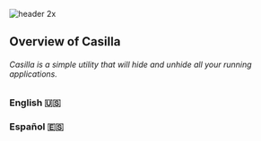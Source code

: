 ![header 2x](https://user-images.githubusercontent.com/19171147/31974535-4129202e-b8fa-11e7-8f0e-d81e624e013a.png)

## Overview of Casilla
###### Casilla is a simple utility that will hide and unhide all your running applications.

### English 🇺🇸 

### Español 🇪🇸

